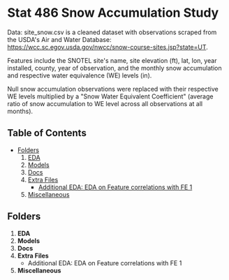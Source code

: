 # Stat 486 Snow Accumulation Study

Data: site_snow.csv is a cleaned dataset with observations scraped from the USDA's Air and Water Database: https://wcc.sc.egov.usda.gov/nwcc/snow-course-sites.jsp?state=UT.

Features include the SNOTEL site's name, site elevation (ft), lat, lon, year installed, county, year of observation, and the monthly snow accumulation and respective water equivalence (WE) levels (in).

Null snow accumulation observations were replaced with their respective WE levels multiplied by a "Snow Water Equivalent Coefficient" (average ratio of snow accumulation to WE level across all observations at all months).

## Table of Contents

- [Folders](#folders)
  1. [EDA](#eda)
  2. [Models](#models)
  3. [Docs](docs)
  4. [Extra Files](#extra-files)
     - [Additional EDA: EDA on Feature correlations with FE 1](#additional-eda-eda-on-feature-correlations-with-fe-1)
  5. [Miscellaneous](#miscellaneous)

## Folders
1. **EDA**
2. **Models**
3. **Docs**
4. **Extra Files**
   - Additional EDA: EDA on Feature correlations with FE 1
5. **Miscellaneous**
